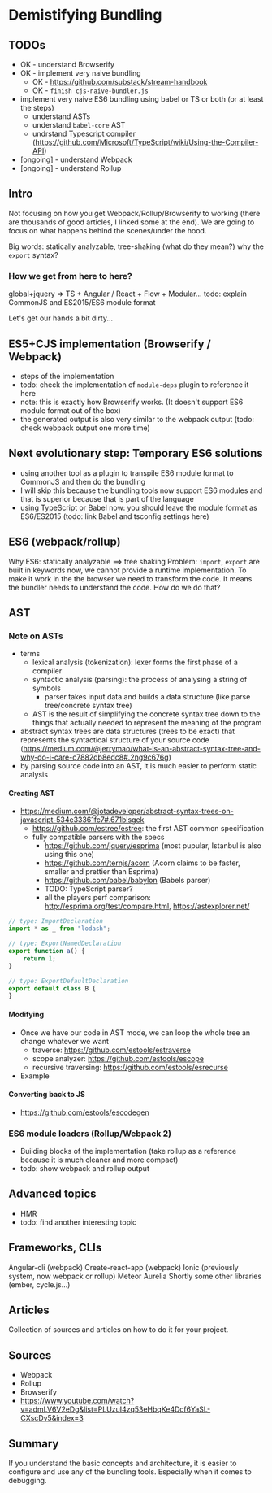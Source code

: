 # Demistifying Bundling

## TODOs
* OK - understand Browserify
* OK - implement very naive bundling
    * OK - https://github.com/substack/stream-handbook
    * OK - `finish cjs-naive-bundler.js`
* implement very naive ES6 bundling using babel or TS or both (or at least the steps)
    * understand ASTs
    * understand `babel-core` AST
    * undrstand Typescript compiler (https://github.com/Microsoft/TypeScript/wiki/Using-the-Compiler-API)
* [ongoing] - understand Webpack
* [ongoing] - understand Rollup

## Intro
Not focusing on how you get Webpack/Rollup/Browserify to working (there are thousands of good articles, I linked some at the end).
We are going to focus on what happens behind the scenes/under the hood.

Big words: statically analyzable, tree-shaking (what do they mean?) why the `export` syntax?


### How we get from here to here?
global+jquery => TS + Angular / React + Flow + Modular...
todo: explain CommonJS and ES2015/ES6 module format

Let's get our hands a bit dirty...

## ES5+CJS implementation (Browserify / Webpack)
* steps of the implementation
* todo: check the implementation of `module-deps` plugin to reference it here
* note: this is exactly how Browserify works. (It doesn't support ES6 module format out of the box)
* the generated output is also very similar to the webpack output (todo: check webpack output one more time)

## Next evolutionary step: Temporary ES6 solutions
* using another tool as a plugin to transpile ES6 module format to CommonJS and then do the bundling
* I will skip this because the bundling tools now support ES6 modules and that is superior because that is part of the language
* using TypeScript or Babel now: you should leave the module format as ES6/ES2015 (todo: link Babel and tsconfig settings here)

## ES6 (webpack/rollup)
Why ES6: statically analyzable ==> tree shaking
Problem: `import`, `export` are built in keywords now, we cannot provide a runtime implementation.
To make it work in the the browser we need to transform the code. It means the bundler needs to understand the code.
How do we do that?

## AST

### Note on ASTs
* terms
    * lexical analysis (tokenization): lexer forms the first phase of a compiler
    * syntactic analysis (parsing): the process of analysing a string of symbols
        * parser takes input data and builds a data structure (like parse tree/concrete syntax tree)
    * AST is the result of simplifying the concrete syntax tree down to the things that actually needed to represent the meaning of the program
* abstract syntax trees are data structures (trees to be exact) that represents the syntactical structure of your source code (https://medium.com/@jerrymao/what-is-an-abstract-syntax-tree-and-why-do-i-care-c7882db8edc8#.2ng9c676g)
* by parsing source code into an AST, it is much easier to perform static analysis

#### Creating AST
* https://medium.com/@jotadeveloper/abstract-syntax-trees-on-javascript-534e33361fc7#.671blsgek
    * https://github.com/estree/estree: the first AST common specification
    * fully compatible parsers with the specs 
        * https://github.com/jquery/esprima (most pupular, Istanbul is also using this one)
        * https://github.com/ternjs/acorn (Acorn claims to be faster, smaller and prettier than Esprima)
        * https://github.com/babel/babylon (Babels parser)
        * TODO: TypeScript parser?
        * all the players perf comparison: http://esprima.org/test/compare.html, https://astexplorer.net/

```js
// type: ImportDeclaration
import * as _ from "lodash";

// type: ExportNamedDeclaration
export function a() {
	return 1;
}

// type: ExportDefaultDeclaration
export default class B {
}

```

#### Modifying
* Once we have our code in AST mode, we can loop the whole tree an change whatever we want
    * traverse: https://github.com/estools/estraverse
    * scope analyzer: https://github.com/estools/escope
    * recursive traversing: https://github.com/estools/esrecurse
* Example

#### Converting back to JS
* https://github.com/estools/escodegen

### ES6 module loaders (Rollup/Webpack 2)
* Building blocks of the implementation (take rollup as a reference because it is much cleaner and more compact)
* todo: show webpack and rollup output


## Advanced topics
* HMR
* todo: find another interesting topic

## Frameworks, CLIs
Angular-cli (webpack)
Create-react-app (webpack)
Ionic (previously system, now webpack or rollup)
Meteor
Aurelia
Shortly some other libraries (ember, cycle.js...)

## Articles
Collection of sources and articles on how to do it for your project.

## Sources
* Webpack
* Rollup
* Browserify
* https://www.youtube.com/watch?v=admLV6V2eDg&list=PLUzuI4zq53eHbqKe4Dcf6YaSL-CXscDv5&index=3

## Summary
If you understand the basic concepts and architecture, it is easier to configure and use any of the bundling tools.
Especially when it comes to debugging.
